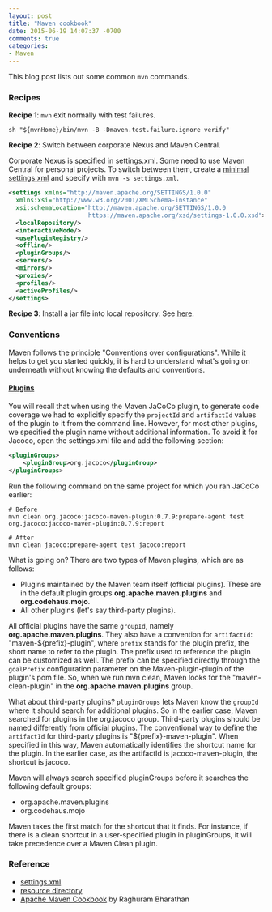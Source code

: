 ```yaml
---
layout: post
title: "Maven cookbook"
date: 2015-06-19 14:07:37 -0700
comments: true
categories:
- Maven 
---
```


This blog post lists out some common `mvn` commands.

<!--more-->

### Recipes

**Recipe 1**: `mvn` exit normally with test failures.

``` plain Exit normally with test failure
sh "${mvnHome}/bin/mvn -B -Dmaven.test.failure.ignore verify"
```

**Recipe 2**: Switch between corporate Nexus and Maven Central.

Corporate Nexus is specified in settings.xml. Some need to use Maven Central for personal projects.
To switch between them, create a [minimal settings.xml](https://maven.apache.org/settings.html) and specify with `mvn -s settings.xml`.

``` xml Minimal settings.xml
<settings xmlns="http://maven.apache.org/SETTINGS/1.0.0"
  xmlns:xsi="http://www.w3.org/2001/XMLSchema-instance"
  xsi:schemaLocation="http://maven.apache.org/SETTINGS/1.0.0
                      https://maven.apache.org/xsd/settings-1.0.0.xsd">
  <localRepository/>
  <interactiveMode/>
  <usePluginRegistry/>
  <offline/>
  <pluginGroups/>
  <servers/>
  <mirrors/>
  <proxies/>
  <profiles/>
  <activeProfiles/>
</settings>
```

**Recipe 3**: Install a jar file into local repository. See [here](http://tdongsi.github.io/blog/2015/11/17/pushing-local-jar-file-into-your-local-maven-m2-repository/).

### Conventions

Maven follows the principle "Conventions over configurations".
While it helps to get you started quickly, it is hard to understand what's going on underneath without knowing the defaults and conventions.

#### [Plugins](https://www.safaribooksonline.com/library/view/apache-maven-cookbook/9781785286124/ch08s04.html) 

You will recall that when using the Maven JaCoCo plugin, to generate code coverage we had to explicitly specify the `projectId` and `artifactId` values of the plugin to it from the command line. 
However, for most other plugins, we specified the plugin name without additional information.
To avoid it for Jacoco, open the settings.xml file and add the following section:

``` xml
<pluginGroups>
    <pluginGroup>org.jacoco</pluginGroup>
</pluginGroups>
```

Run the following command on the same project for which you ran JaCoCo earlier:

``` plain
# Before
mvn clean org.jacoco:jacoco-maven-plugin:0.7.9:prepare-agent test org.jacoco:jacoco-maven-plugin:0.7.9:report

# After
mvn clean jacoco:prepare-agent test jacoco:report
```

What is going on? There are two types of Maven plugins, which are as follows:

* Plugins maintained by the Maven team itself (official plugins). These are in the default plugin groups **org.apache.maven.plugins** and **org.codehaus.mojo**.
* All other plugins (let's say third-party plugins).

All official plugins have the same `groupId`, namely **org.apache.maven.plugins**. 
They also have a convention for `artifactId`: "maven-${prefix}-plugin", where `prefix` stands for the plugin prefix, the short name to refer to the plugin.
The prefix used to reference the plugin can be customized as well. 
The prefix can be specified directly through the `goalPrefix` configuration parameter on the Maven-plugin-plugin of the plugin's pom file.
So, when we run mvn clean, Maven looks for the "maven-clean-plugin" in the **org.apache.maven.plugins** group.

What about third-party plugins? `pluginGroups` lets Maven know the `groupId` where it should search for additional plugins. 
So in the earlier case, Maven searched for plugins in the org.jacoco group.
Third-party plugins should be named differently from official plugins. 
The conventional way to define the `artifactId` for third-party plugins is "${prefix}-maven-plugin". 
When specified in this way, Maven automatically identifies the shortcut name for the plugin. 
In the earlier case, as the artifactId is jacoco-maven-plugin, the shortcut is jacoco.

Maven will always search specified pluginGroups before it searches the following default groups:

* org.apache.maven.plugins
* org.codehaus.mojo

Maven takes the first match for the shortcut that it finds. 
For instance, if there is a clean shortcut in a user-specified plugin in pluginGroups, it will take precedence over a Maven Clean plugin.

### Reference

* [settings.xml](https://maven.apache.org/settings.html)
* [resource directory](http://maven.apache.org/plugins/maven-resources-plugin/examples/resource-directory.html)
* [Apache Maven Cookbook](https://www.safaribooksonline.com/library/view/apache-maven-cookbook/9781785286124/ch08s04.html) by Raghuram Bharathan